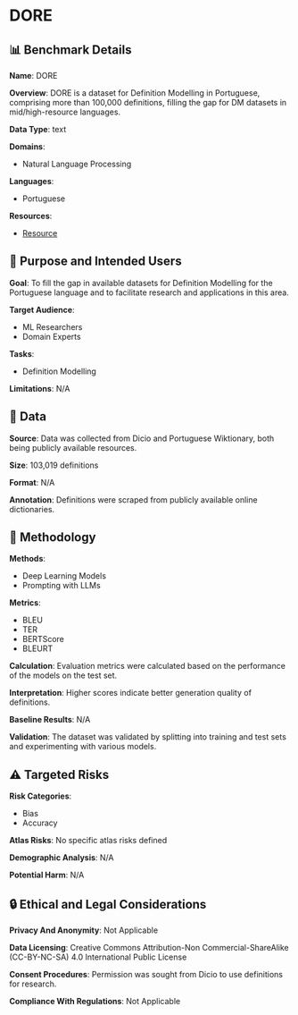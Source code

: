 # DORE

## 📊 Benchmark Details

**Name**: DORE

**Overview**: DORE is a dataset for Definition Modelling in Portuguese, comprising more than 100,000 definitions, filling the gap for DM datasets in mid/high-resource languages.

**Data Type**: text

**Domains**:
- Natural Language Processing

**Languages**:
- Portuguese

**Resources**:
- [Resource](https://huggingface.co/datasets/multidefmod/dore)

## 🎯 Purpose and Intended Users

**Goal**: To fill the gap in available datasets for Definition Modelling for the Portuguese language and to facilitate research and applications in this area.

**Target Audience**:
- ML Researchers
- Domain Experts

**Tasks**:
- Definition Modelling

**Limitations**: N/A

## 💾 Data

**Source**: Data was collected from Dicio and Portuguese Wiktionary, both being publicly available resources.

**Size**: 103,019 definitions

**Format**: N/A

**Annotation**: Definitions were scraped from publicly available online dictionaries.

## 🔬 Methodology

**Methods**:
- Deep Learning Models
- Prompting with LLMs

**Metrics**:
- BLEU
- TER
- BERTScore
- BLEURT

**Calculation**: Evaluation metrics were calculated based on the performance of the models on the test set.

**Interpretation**: Higher scores indicate better generation quality of definitions.

**Baseline Results**: N/A

**Validation**: The dataset was validated by splitting into training and test sets and experimenting with various models.

## ⚠️ Targeted Risks

**Risk Categories**:
- Bias
- Accuracy

**Atlas Risks**:
No specific atlas risks defined

**Demographic Analysis**: N/A

**Potential Harm**: N/A

## 🔒 Ethical and Legal Considerations

**Privacy And Anonymity**: Not Applicable

**Data Licensing**: Creative Commons Attribution-Non Commercial-ShareAlike (CC-BY-NC-SA) 4.0 International Public License

**Consent Procedures**: Permission was sought from Dicio to use definitions for research.

**Compliance With Regulations**: Not Applicable
